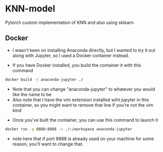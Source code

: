 # KNN-model
Pytorch custom implementation of KNN and also using sklearn

## Docker
- I wasn't keen on installing Anaconda directly, but I wanted to try it out along
with Jupyter, so I used a Docker container instead.

- If you have Docker installed, you build the container it with this command
``` sh
docker build -t anaconda-jupyter ./
```
* Note that you can change "anaconda-jupyter" to whatever you would like the name to be
* Also note that I have the vim extension installed wiht jupyter in this container,
so you might want to remove that line if you're not the vim kind

- Once you've built the container, you can use this command to launch it 

``` sh
docker run -p 8888:8888 -v ./:/workspace anaconda-jupyter
```
* note here that if port 8888 is already used on your machine for some reason,
you'll want to change that.

